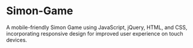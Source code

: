 # Simon-Game
A mobile-friendly Simon Game using JavaScript, jQuery, HTML, and CSS, incorporating responsive design for improved user experience on touch devices.
